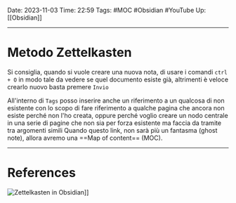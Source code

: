 Date: 2023-11-03
Time: 22:59
Tags: #MOC #Obsidian #YouTube 
Up: [[Obsidian]]

---
# Metodo Zettelkasten


Si consiglia, quando si vuole creare una nuova nota, di usare i comandi `ctrl + O` in modo tale da vedere se quel documento esiste già, altrimenti è veloce crearlo nuovo basta premere `Invio`

All'interno di `Tags` posso inserire anche un riferimento a un qualcosa di non esistente con lo scopo di fare riferimento a qualche pagina che ancora non esiste perché non l'ho creata, oppure perché voglio creare un nodo centrale in una serie di pagine che non sia per forza esistente ma faccia da tramite tra argomenti simili
Quando questo link, non sarà più un fantasma (ghost note), allora avremo una ==Map of content== (MOC).

---
# References

![Zettelkasten in Obsidian](https://www.youtube.com/watch?v=E6ySG7xYgjY&t=836s&ab_channel=ArtemKirsanov)]]